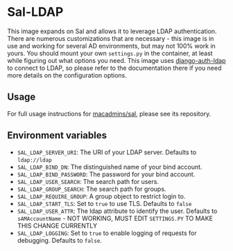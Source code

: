 # Sal-LDAP

This image expands on Sal and allows it to leverage LDAP authentication. There are numerous customizations that are necessary - this image is in use and working for several AD environments, but may not 100% work in yours. You should mount your own ``settings.py`` in the container, at least while figuring out what options you need. This image uses [django-auth-ldap](https://pythonhosted.org/django-auth-ldap/index.html_) to connect to LDAP, so please refer to the documentation there if you need more details on the configuration options.

## Usage

For full usage instructions for [macadmins/sal](https://registry.hub.docker.com/u/macadmins/sal/), please see its repository.

## Environment variables

* ``SAL_LDAP_SERVER_URI``: The URI of your LDAP server. Defaults to ``ldap://ldap``
* ``SAL_LDAP_BIND_DN``: The distinguished name of your bind account.
* ``SAL_LDAP_BIND_PASSWORD``: The password for your bind account.
* ``SAL_LDAP_USER_SEARCH``: The search path for users.
* ``SAL_LDAP_GROUP_SEARCH``: The search path for groups.
* ``SAL_LDAP_REQUIRE_GROUP``: A group object to restrict login to.
* ``SAL_LDAP_START_TLS``: Set to ``true`` to use TLS. Defaults to ``false``
* ``SAL_LDAP_USER_ATTR``: The ldap attribute to identify the user. Defaults to ``sAMAccountName`` - NOT WORKING, MUST EDIT ``SETTINGS.PY`` TO MAKE THIS CHANGE CURRENTLY
* ``SAL_LDAP_LOGGING``: Set to ``true`` to enable logging of requests for debugging. Defaults to ``false``.
